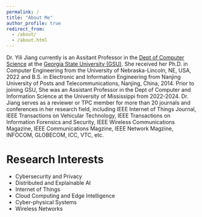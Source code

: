 ```yaml
---
permalink: /
title: "About Me"
author_profile: true
redirect_from: 
  - /about/
  - /about.html
---
```

Dr. Yili Jiang currently is an Assitant Professor in the [Dept of Computer Science](https://csds.gsu.edu/) at the [Georgia State University (GSU)](https://www.gsu.edu/). She received her Ph.D. in Computer Engineering from the University of Nebraska-Lincoln, NE, USA, 2022 and B.S. in Electronic and Information Engineering from Nanjing University of Posts and Telecommunications, Nanjing, China, 2014. Prior to joining GSU, She was an Assistant Professor in the Dept of Computer and Information Science at the University of Mississippi from 2022-2024. Dr. Jiang serves as a reviewer or TPC member for more than 20 journals and conferences in her research field, including IEEE Internet of Things Journal, IEEE Transactions on Vehicular Technology, IEEE Transactions on Information Forensics and Security, IEEE Wireless Communications Magazine, IEEE Communications Magzine, IEEE Network Magzine, INFOCOM, GLOBECOM, ICC, VTC, etc.      

Research Interests  
======
- Cybersecurity and Privacy
- Distributed and Explainable AI
- Internet of Things
- Cloud Computing and Edge Intelligence
- Cyber-physical Systems
- Wireless Networks


